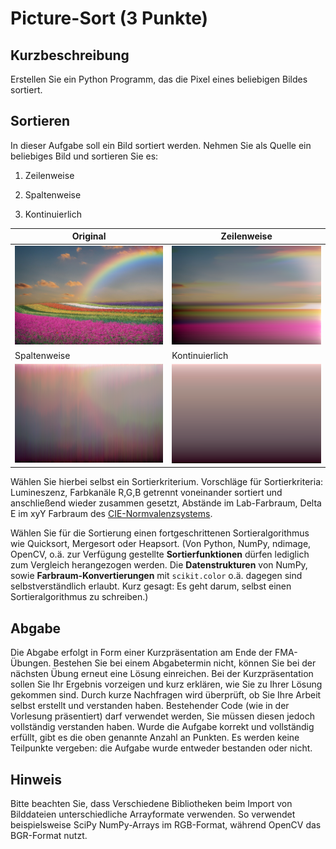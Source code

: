# Picture-Sort  (3 Punkte)

## Kurzbeschreibung

Erstellen Sie ein Python Programm, das die Pixel eines beliebigen Bildes sortiert.

## Sortieren

In dieser Aufgabe soll ein Bild sortiert werden. Nehmen Sie als Quelle ein beliebiges Bild und sortieren Sie es:
1. Zeilenweise

2. Spaltenweise

3. Kontinuierlich

| Original                               | Zeilenweise                              |
| -------------------------------------- | ---------------------------------------- |
| ![original](./img/Spring_Original.jpg) | ![original](./img/Spring_Horizontal.png) |
| Spaltenweise                           | Kontinuierlich                           |
| ![original](./img/Spring_Vertical.png) | ![original](./img/Spring_Continuous.png) |

Wählen Sie hierbei selbst ein Sortierkriterium. Vorschläge für Sortierkriteria: Lumineszenz, Farbkanäle R,G,B getrennt voneinander sortiert und anschließend wieder zusammen gesetzt, Abstände im Lab-Farbraum, Delta E im xyY Farbraum des [CIE-Normvalenzsystems](https://de.wikipedia.org/wiki/CIE-Normvalenzsystem).

Wählen Sie für die Sortierung einen fortgeschrittenen Sortieralgorithmus wie Quicksort, Mergesort oder Heapsort.
(Von Python, NumPy, ndimage, OpenCV, o.ä. zur Verfügung gestellte **Sortierfunktionen** dürfen lediglich zum Vergleich herangezogen werden. Die **Datenstrukturen** von NumPy, sowie **Farbraum-Konvertierungen** mit `scikit.color` o.ä. dagegen sind selbstverständlich erlaubt. Kurz gesagt: Es geht darum, selbst einen Sortieralgorithmus zu schreiben.)

## Abgabe

Die Abgabe erfolgt in Form einer Kurzpräsentation am Ende der FMA-Übungen. Bestehen Sie bei einem Abgabetermin nicht, können Sie bei der nächsten Übung erneut eine Lösung einreichen. Bei der Kurzpräsentation sollen Sie Ihr Ergebnis vorzeigen und kurz erklären, wie Sie zu Ihrer Lösung gekommen sind. Durch kurze Nachfragen wird überprüft, ob Sie Ihre Arbeit selbst erstellt und verstanden haben. Bestehender Code (wie in der Vorlesung präsentiert) darf verwendet werden, Sie müssen diesen jedoch vollständig verstanden haben. Wurde die Aufgabe korrekt und vollständig erfüllt, gibt es die oben genannte Anzahl an Punkten. Es werden keine Teilpunkte vergeben: die Aufgabe wurde entweder bestanden oder nicht.

## Hinweis

Bitte beachten Sie, dass Verschiedene Bibliotheken beim Import von Bilddateien unterschiedliche Arrayformate verwenden. So verwendet beispielsweise SciPy NumPy-Arrays im RGB-Format, während OpenCV das BGR-Format nutzt.